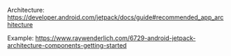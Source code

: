 Architecture: https://developer.android.com/jetpack/docs/guide#recommended_app_architecture



Example: https://www.raywenderlich.com/6729-android-jetpack-architecture-components-getting-started
